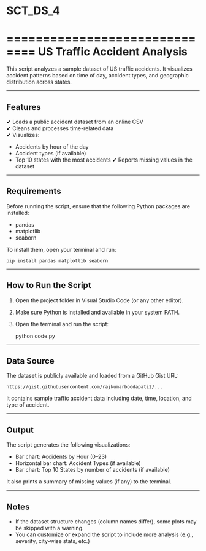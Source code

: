 # SCT_DS_4
==============================
US Traffic Accident Analysis
==============================

This script analyzes a sample dataset of US traffic accidents. It visualizes accident patterns based on time of day, accident types, and geographic distribution across states.

------------------------------
Features
------------------------------
✔ Loads a public accident dataset from an online CSV  
✔ Cleans and processes time-related data  
✔ Visualizes:
   - Accidents by hour of the day
   - Accident types (if available)
   - Top 10 states with the most accidents
✔ Reports missing values in the dataset

------------------------------
Requirements
------------------------------
Before running the script, ensure that the following Python packages are installed:

- pandas
- matplotlib
- seaborn

To install them, open your terminal and run:

    pip install pandas matplotlib seaborn

------------------------------
How to Run the Script
------------------------------
1. Open the project folder in Visual Studio Code (or any other editor).
2. Make sure Python is installed and available in your system PATH.
3. Open the terminal and run the script:

    python code.py

------------------------------
Data Source
------------------------------
The dataset is publicly available and loaded from a GitHub Gist URL:

    https://gist.githubusercontent.com/rajkumarboddapati2/...

It contains sample traffic accident data including date, time, location, and type of accident.

------------------------------
Output
------------------------------
The script generates the following visualizations:

- Bar chart: Accidents by Hour (0–23)
- Horizontal bar chart: Accident Types (if available)
- Bar chart: Top 10 States by number of accidents (if available)

It also prints a summary of missing values (if any) to the terminal.

------------------------------
Notes
------------------------------
- If the dataset structure changes (column names differ), some plots may be skipped with a warning.
- You can customize or expand the script to include more analysis (e.g., severity, city-wise stats, etc.)
